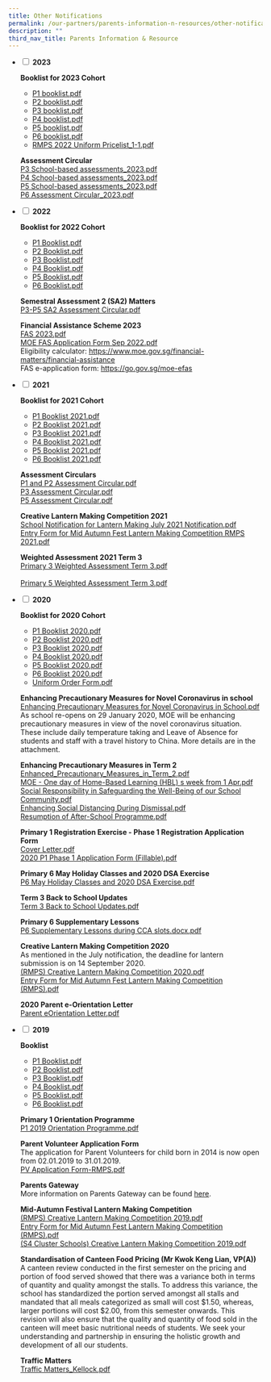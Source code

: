 ```yaml
---
title: Other Notifications
permalink: /our-partners/parents-information-n-resources/other-notifications/
description: ""
third_nav_title: Parents Information & Resource
---
```

<ul class="jekyllcodex_accordion">
<li><input id="accordion1" type="checkbox"> <label for="accordion1"><strong>2023</strong></label>
<div>
<p><strong>Booklist for 2023 Cohort</strong></p>
<ul>
<li><a href="/files/P1%20booklist.pdf">P1 booklist.pdf</a></li>
<li><a href="/files/P2%20booklist.pdf">P2 booklist.pdf</a></li>
<li><a href="/files/P3%20booklist.pdf">P3 booklist.pdf</a></li>
<li><a href="/files/P4%20booklist.pdf">P4 booklist.pdf</a></li>
<li><a href="/files/P5%20booklist.pdf">P5 booklist.pdf</a></li>
<li><a href="/files/P6%20booklist.pdf">P6 booklist.pdf</a></li>
<li><a href="/files/RMPS%202022%20Uniform%20Pricelist_1-1.pdf">RMPS 2022 Uniform Pricelist_1-1.pdf</a></li>
</ul>
<p><strong>Assessment Circular<br></strong><a href="/files/P3%20School-based%20assessments_2023.pdf">P3 School-based assessments_2023.pdf</a><br><a href="/files/P4%20School-based%20assessments_2023.pdf">P4 School-based assessments_2023.pdf</a><br><a href="/files/P5%20School-based%20assessments_2023.pdf">P5 School-based assessments_2023.pdf</a><br><a href="/files/P6%20Assessment%20Circular_2023.pdf">P6 Assessment Circular_2023.pdf</a></p>
</div>
</li>
<li><input id="accordion2" type="checkbox"> <label for="accordion2"><strong>2022</strong></label>
<div>
<p><strong>Booklist for 2022 Cohort</strong></p>
<ul>
<li><a href="/files/P1%20Booklist%20(1).pdf">P1 Booklist.pdf</a></li>
<li><a href="/files/P2%20Booklist%20(1).pdf">P2 Booklist.pdf</a></li>
<li><a href="/files/P3%20Booklist%20(1).pdf">P3 Booklist.pdf</a></li>
<li><a href="/files/P4%20Booklist%20(1).pdf">P4 Booklist.pdf</a></li>
<li><a href="/files/P5%20Booklist%20(1).pdf">P5 Booklist.pdf</a></li>
<li><a href="/files/P6%20Booklist%20(1).pdf">P6 Booklist.pdf</a></li>
</ul>
<p><strong>Semestral Assessment 2 (SA2) Matters<br></strong><a href="/files/P3-P5%20SA2%20Assessment%20Circular.pdf">P3-P5 SA2 Assessment Circular.pdf</a></p>
<p><strong>Financial Assistance Scheme 2023<br></strong><a href="/files/FAS%202023.pdf">FAS 2023.pdf</a><br><a href="/files/MOE%20FAS%20Application%20Form%20Sep%202022.pdf">MOE FAS Application Form Sep 2022.pdf</a><br>Eligibility calculator:&nbsp;<a href="https://www.moe.gov.sg/financial-matters/financial-assistance">https://www.moe.gov.sg/financial-matters/financial-assistance</a><br>FAS e-application form:&nbsp;<a href="https://go.gov.sg/moe-efas">https://go.gov.sg/moe-efas</a></p>
</div>
</li>
<li><input id="accordion3" type="checkbox"> <label for="accordion3"><strong>2021</strong></label>
<div>
<p><strong>Booklist for 2021 Cohort</strong></p>
<ul>
<li><a href="/files/P1%20Booklist%202021.pdf">P1 Booklist 2021.pdf</a></li>
<li><a href="/files/P2%20Booklist%202021.pdf">P2 Booklist 2021.pdf</a></li>
<li><a href="/files/P3%20Booklist%202021.pdf">P3 Booklist 2021.pdf</a></li>
<li><a href="/files/P4%20Booklist%202021.pdf">P4 Booklist 2021.pdf</a></li>
<li><a href="/files/P5%20Booklist%202021.pdf">P5 Booklist 2021.pdf</a></li>
<li><a href="/files/P6%20Booklist%202021.pdf">P6 Booklist 2021.pdf</a></li>
</ul>
<p><strong>Assessment Circulars<br></strong><a href="/files/P1%20and%20P2%20Assessment%20Circular.pdf">P1 and P2 Assessment Circular.pdf</a>&nbsp;<br><a href="/files/P3%20Assessment%20Circular.pdf">P3 Assessment Circular.pdf</a>&nbsp;<br><a href="/files/P5%20Assessment%20Circular.pdf">P5 Assessment Circular.pdf</a></p>
<p><strong>Creative Lantern Making Competition 2021<br></strong><a href="/files/School%20Notification%20for%20Lantern%20Making%20July%202021%20Notification.pdf">School Notification for Lantern Making July 2021 Notification.pdf</a><br><a href="/files/Entry%20Form%20for%20Mid%20Autumn%20Fest%20Lantern%20Making%20Competition%20RMPS%202021.pdf">Entry Form for Mid Autumn Fest Lantern Making Competition RMPS 2021.pdf</a></p>
<p><strong>Weighted Assessment 2021 Term 3<br></strong><a href="/files/Primary%203%20Weighted%20Assessment%20Term%203.pdf">Primary 3 Weighted Assessment Term 3.pdf</a><br><br><a href="/files/Primary%205%20Weighted%20Assessment%20Term%203.pdf">Primary 5 Weighted Assessment Term 3.pdf</a></p>
</div>
</li>
<li><input id="accordion4" type="checkbox"> <label for="accordion4"><strong>2020</strong></label>
<div>
<p><strong>Booklist for 2020 Cohort</strong></p>
<ul>
<li><a href="/files/P1%20Booklist%202020.pdf">P1 Booklist 2020.pdf</a></li>
<li><a href="/files/P2%20Booklist%202020.pdf">P2 Booklist 2020.pdf</a></li>
<li><a href="/files/P3%20Booklist%202020.pdf">P3 Booklist 2020.pdf</a></li>
<li><a href="/files/P4%20Booklist%202020.pdf">P4 Booklist 2020.pdf</a></li>
<li><a href="/files/P5%20Booklist%202020.pdf">P5 Booklist 2020.pdf</a></li>
<li><a href="/files/P6%20Booklist%202020.pdf">P6 Booklist 2020.pdf</a></li>
<li><a href="/files/Uniform%20Order%20Form.pdf">Uniform Order Form.pdf</a></li>
</ul>
<p><strong>Enhancing Precautionary Measures for Novel Coronavirus in school<br></strong><a href="/files/Enhancing%20Precautionary%20Measures%20for%20Novel%20Coronavirus%20in%20School.pdf">Enhancing Precautionary Measures for Novel Coronavirus in School.pdf</a><br>As school re-opens on 29 January 2020, MOE will be enhancing precautionary measures in view of the novel coronavirus situation. These include daily temperature taking and Leave of Absence for students and staff with a travel history to China. More details are in the attachment.</p>
<p><strong>Enhancing Precautionary Measures in Term 2<br></strong><a href="/files/Enhanced_Precautionary_Measures_in_Term_2.pdf">Enhanced_Precautionary_Measures_in_Term_2.pdf</a><br><a href="/files/MOE%20-%20One%20day%20of%20Home-Based%20Learning%20(HBL)%20s%20week%20from%201%20Apr.pdf">MOE - One day of Home-Based Learning (HBL) s week from 1 Apr.pdf</a><br><a href="/files/Social%20Responsibility%20in%20Safeguarding%20the%20Well-Being%20of%20our%20School%20Community.pdf">Social Responsibility in Safeguarding the Well-Being of our School Community.pdf</a><br><a href="/files/Enhancing%20Social%20Distancing%20During%20Dismissal.pdf">Enhancing Social Distancing During Dismissal.pdf</a><br><a href="/files/Resumption%20of%20After-School%20Programme.pdf">Resumption of After-School Programme.pdf</a></p>
<p><strong>Primary 1 Registration Exercise - Phase 1 Registration Application Form<br></strong><a href="/files/Cover%20Letter.pdf">Cover Letter.pdf</a><br><a href="/files/2020%20P1%20Phase%201%20Application%20Form%20(Fillable).pdf">2020 P1 Phase 1 Application Form (Fillable).pdf</a></p>
<p><strong>Primary 6 May Holiday Classes and 2020 DSA Exercise<br></strong><a href="/files/P6%20May%20Holiday%20Classes%20and%202020%20DSA%20Exercise.pdf">P6 May Holiday Classes and 2020 DSA Exercise.pdf</a></p>
<p><strong>Term 3 Back to School Updates<br></strong><a href="/files/Term%203%20Back%20to%20School%20Updates.pdf">Term 3 Back to School Updates.pdf</a></p>
<p><strong>Primary 6 Supplementary Lessons<br></strong><a href="/files/P6%20Supplementary%20Lessons%20during%20CCA%20slotsdocx.pdf">P6 Supplementary Lessons during CCA slots.docx.pdf</a></p>
<p><strong>Creative Lantern Making Competition 2020<br></strong>As mentioned in the July notification, the deadline for lantern submission is on 14 September 2020.<br><a href="/files/(RMPS)%20Creative%20Lantern%20Making%20Competition%202020.pdf">(RMPS) Creative Lantern Making Competition 2020.pdf</a><br><a href="/files/Entry%20Form%20for%20Mid%20Autumn%20Fest%20Lantern%20Making%20Competition%20(RMPS).pdf">Entry Form for Mid Autumn Fest Lantern Making Competition (RMPS).pdf</a></p>
<p><strong>2020 Parent e-Orientation Letter<br></strong><a href="/files/Parent%20eOrientation%20Letter.pdf">Parent eOrientation Letter.pdf</a></p>
</div>
</li>
<li><input id="accordion5" type="checkbox"> <label for="accordion5"><strong>2019</strong></label>
<div>
<p><strong>Booklist</strong></p>
<ul>
<li><a href="/files/P1%20Booklist%20(2).pdf">P1 Booklist.pdf</a>&nbsp;</li>
<li><a href="/files/P2%20Booklist%20(2).pdf">P2 Booklist.pdf</a>&nbsp;</li>
<li><a href="/files/P3%20Booklist%20(2).pdf">P3 Booklist.pdf</a>&nbsp;</li>
<li><a href="/files/P4%20Booklist%20(2).pdf">P4 Booklist.pdf</a></li>
<li><a href="/files/P5%20Booklist%20(2).pdf">P5 Booklist.pdf</a>&nbsp;</li>
<li><a href="/files/P6%20Booklist%20(2).pdf">P6 Booklist.pdf</a></li>
</ul>
<p><strong>Primary 1 Orientation Programme</strong><strong><br></strong><a href="/files/P1%202019%20Orientation%20Programme.pdf">P1 2019 Orientation Programme.pdf</a></p>
<p><strong>Parent Volunteer Application Form<br></strong>The application for Parent Volunteers for child born in 2014 is now open from 02.01.2019 to 31.01.2019.<br><a href="/files/PV%20Application%20Form-RMPS.pdf">PV Application Form-RMPS.pdf</a></p>
<p><strong>Parents Gateway<br></strong>More information on Parents Gateway can be found&nbsp;<a href="/our-partners/parents-information-n-resources/other-notifications/hidden-pages/parents-gateway" target="">here</a>.</p>
<p><strong>Mid-Autumn Festival Lantern Making Competition<br></strong><a href="/files/(RMPS)%20Creative%20Lantern%20Making%20Competition%202019.pdf">(RMPS) Creative Lantern Making Competition 2019.pdf</a><br><a href="/files/Entry%20Form%20for%20Mid%20Autumn%20Fest%20Lantern%20Making%20Competition%20(RMPS).pdf">Entry Form for Mid Autumn Fest Lantern Making Competition (RMPS).pdf</a><br><a href="/files/(S4%20Cluster%20Schools)%20Creative%20Lantern%20Making%20Competition%202019.pdf">(S4 Cluster Schools) Creative Lantern Making Competition 2019.pdf</a></p>
<p><strong>Standardisation of Canteen Food Pricing (Mr Kwok Keng Lian, VP(A))<br></strong>A canteen review conducted in the first semester on the pricing and portion of food served showed that there was a variance both in terms of quantity and quality amongst the stalls. To address this variance, the school has standardized the portion served amongst all stalls and mandated that all meals categorized as small will cost $1.50, whereas, larger portions will cost $2.00, from this semester onwards. This revision will also ensure that the quality and quantity of food sold in the canteen will meet basic nutritional needs of students. We seek your understanding and partnership in ensuring the holistic growth and development of all our students.</p>
<p><strong>Traffic Matters<br></strong><a href="/files/Traffic%20Matters_Kellock.pdf">Traffic Matters_Kellock.pdf</a></p>
</div>
</li>
</ul>